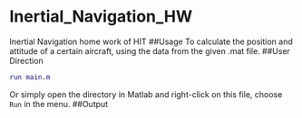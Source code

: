 # Inertial_Navigation_HW
Inertial Navigation home work of HIT
##Usage
To calculate the position and attitude of a certain aircraft, using the data from the given .mat file.
##User Direction
``` matlab
run main.m
```
Or simply open the directory in Matlab and right-click on this file, choose `Run` in the menu.
##Output
